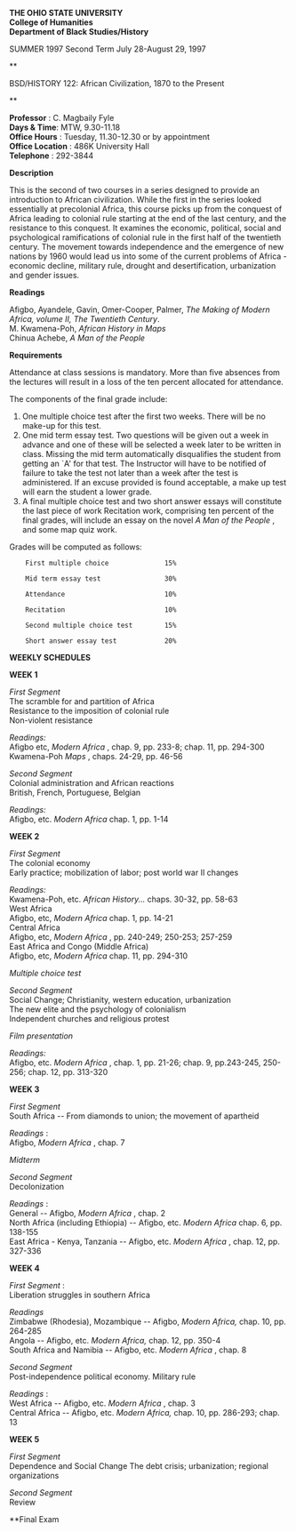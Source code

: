 **THE OHIO STATE UNIVERSITY  
College of Humanities  
Department of Black Studies/History**

SUMMER 1997 Second Term July 28-August 29, 1997

**

BSD/HISTORY 122: African Civilization, 1870 to the Present

**

**Professor** : C. Magbaily Fyle  
**Days & Time**: MTW, 9.30-11.18  
**Office Hours** : Tuesday, 11.30-12.30 or by appointment  
**Office Location** : 486K University Hall  
**Telephone** : 292-3844

**Description**

This is the second of two courses in a series designed to provide an
introduction to African civilization. While the first in the series looked
essentially at precolonial Africa, this course picks up from the conquest of
Africa leading to colonial rule starting at the end of the last century, and
the resistance to this conquest. It examines the economic, political, social
and psychological ramifications of colonial rule in the first half of the
twentieth century. The movement towards independence and the emergence of new
nations by 1960 would lead us into some of the current problems of Africa -
economic decline, military rule, drought and desertification, urbanization and
gender issues.

**Readings**

Afigbo, Ayandele, Gavin, Omer-Cooper, Palmer, _The Making of Modern Africa,
volume II, The Twentieth Century_.  
M. Kwamena-Poh, _African History in Maps_  
Chinua Achebe, _A Man of the People_

**Requirements**

Attendance at class sessions is mandatory. More than five absences from the
lectures will result in a loss of the ten percent allocated for attendance.

The components of the final grade include:

  1. One multiple choice test after the first two weeks. There will be no make-up for this test. 
  2. One mid term essay test. Two questions will be given out a week in advance and one of these will be selected a week later to be written in class. Missing the mid term automatically disqualifies the student from getting an `A' for that test. The Instructor will have to be notified of failure to take the test not later than a week after the test is administered. If an excuse provided is found acceptable, a make up test will earn the student a lower grade. 
  3. A final multiple choice test and two short answer essays will constitute the last piece of work Recitation work, comprising ten percent of the final grades, will include an essay on the novel _A Man of the People_ , and some map quiz work. 

Grades will be computed as follows:

    
    
        First multiple choice              15%
        Mid term essay test                30%
        Attendance                         10%
        Recitation                         10%
        Second multiple choice test        15%
        Short answer essay test            20%
    
    



**WEEKLY SCHEDULES**

**WEEK 1**

_First Segment_  
The scramble for and partition of Africa  
Resistance to the imposition of colonial rule  
Non-violent resistance

_Readings:_  
Afigbo etc, _Modern Africa_ , chap. 9, pp. 233-8; chap. 11, pp. 294-300  
Kwamena-Poh _Maps_ , chaps. 24-29, pp. 46-56

_Second Segment_  
Colonial administration and African reactions  
British, French, Portuguese, Belgian

_Readings:_  
Afigbo, etc. _Modern Africa_ chap. 1, pp. 1-14



**WEEK 2**

_First Segment_  
The colonial economy  
Early practice; mobilization of labor; post world war II changes

_Readings:_  
Kwamena-Poh, etc. _African History..._ chaps. 30-32, pp. 58-63  
West Africa  
Afigbo, etc, _Modern Africa_ chap. 1, pp. 14-21  
Central Africa  
Afigbo, etc, _Modern Africa_ , pp. 240-249; 250-253; 257-259  
East Africa and Congo (Middle Africa)  
Afigbo, etc, _Modern Africa_ chap. 11, pp. 294-310

_Multiple choice test_

_Second Segment_  
Social Change; Christianity, western education, urbanization  
The new elite and the psychology of colonialism  
Independent churches and religious protest

_Film presentation_

_Readings:_  
Afigbo, etc. _Modern Africa_ , chap. 1, pp. 21-26; chap. 9, pp.243-245,
250-256; chap. 12, pp. 313-320



**WEEK 3**

_First Segment_  
South Africa -- From diamonds to union; the movement of apartheid

_Readings_ :  
Afigbo, _Modern Africa_ , chap. 7

_Midterm_

_Second Segment_  
Decolonization

_Readings_ :  
General -- Afigbo, _Modern Africa_ , chap. 2  
North Africa (including Ethiopia) -- Afigbo, etc. _Modern Africa_ chap. 6, pp.
138-155  
East Africa - Kenya, Tanzania -- Afigbo, etc. _Modern Africa_ , chap. 12, pp.
327-336



**WEEK 4**

_First Segment_ :  
Liberation struggles in southern Africa

_Readings_  
Zimbabwe (Rhodesia), Mozambique -- Afigbo, _Modern Africa,_ chap. 10, pp.
264-285  
Angola -- Afigbo, etc. _Modern Africa,_ chap. 12, pp. 350-4  
South Africa and Namibia -- Afigbo, etc. _Modern Africa_ , chap. 8

_Second Segment_  
Post-independence political economy. Military rule

_Readings_ :  
West Africa -- Afigbo, etc. _Modern Africa_ , chap. 3  
Central Africa -- Afigbo, etc. _Modern Africa,_ chap. 10, pp. 286-293; chap.
13



**WEEK 5**

_First Segment_  
Dependence and Social Change The debt crisis; urbanization; regional
organizations

_Second Segment_  
Review



**Final Exam

